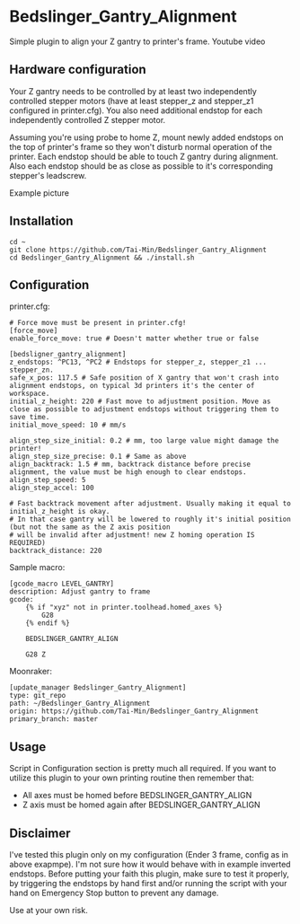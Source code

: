 # Bedslinger_Gantry_Alignment
Simple plugin to align your Z gantry to printer's frame.
<TODO> Youtube video

## Hardware configuration
Your Z gantry needs to be controlled by at least two independently controlled stepper motors (have at least stepper_z and stepper_z1 configured in printer.cfg).
You also need additional endstop for each independently controlled Z stepper motor.

Assuming you're using probe to home Z, mount newly added endstops on the top of printer's frame so they won't disturb normal operation of the printer. Each endstop should be able to touch Z gantry during alignment. Also each endstop should be as close as possible to it's corresponding stepper's leadscrew.

<TODO> Example picture

## Installation
```
cd ~
git clone https://github.com/Tai-Min/Bedslinger_Gantry_Alignment
cd Bedslinger_Gantry_Alignment && ./install.sh
```

## Configuration
printer.cfg:
```
# Force move must be present in printer.cfg!
[force_move]
enable_force_move: true # Doesn't matter whether true or false

[bedsligner_gantry_alignment]
z_endstops: ^PC13, ^PC2 # Endstops for stepper_z, stepper_z1 ... stepper_zn.
safe_x_pos: 117.5 # Safe position of X gantry that won't crash into alignment endstops, on typical 3d printers it's the center of workspace.
initial_z_height: 220 # Fast move to adjustment position. Move as close as possible to adjustment endstops without triggering them to save time.
initial_move_speed: 10 # mm/s

align_step_size_initial: 0.2 # mm, too large value might damage the printer!
align_step_size_precise: 0.1 # Same as above
align_backtrack: 1.5 # mm, backtrack distance before precise alignment, the value must be high enough to clear endstops.
align_step_speed: 5
align_step_accel: 100

# Fast backtrack movement after adjustment. Usually making it equal to initial_z_height is okay.
# In that case gantry will be lowered to roughly it's initial position (but not the same as the Z axis position
# will be invalid after adjustment! new Z homing operation IS REQUIRED)
backtrack_distance: 220 
```

Sample macro:
```
[gcode_macro LEVEL_GANTRY]
description: Adjust gantry to frame
gcode:
    {% if "xyz" not in printer.toolhead.homed_axes %}
        G28
    {% endif %}

    BEDSLINGER_GANTRY_ALIGN

    G28 Z
```

Moonraker:
```
[update_manager Bedslinger_Gantry_Alignment]
type: git_repo
path: ~/Bedslinger_Gantry_Alignment
origin: https://github.com/Tai-Min/Bedslinger_Gantry_Alignment
primary_branch: master
```

## Usage
Script in Configuration section is pretty much all required. If you want to utilize this plugin to your own printing routine then remember that:
* All axes must be homed before BEDSLINGER_GANTRY_ALIGN
* Z axis must be homed again after BEDSLINGER_GANTRY_ALIGN

## Disclaimer
I've tested this plugin only on my configuration (Ender 3 frame, config as in above exapmpe). 
I'm not sure how it would behave with in example inverted endstops. Before putting your faith this plugin, make sure to test it properly, by triggering the endstops by hand first and/or running the script with your hand on Emergency Stop button to prevent any damage. 

Use at your own risk.
